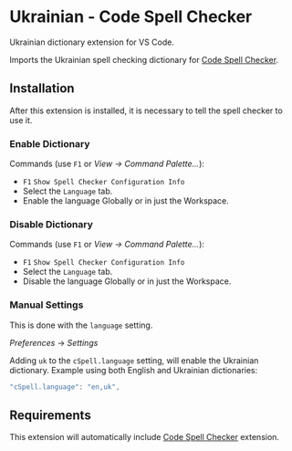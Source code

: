 # Ukrainian - Code Spell Checker

Ukrainian dictionary extension for VS Code.

Imports the Ukrainian spell checking dictionary for [Code Spell Checker](https://marketplace.visualstudio.com/items?itemName=streetsidesoftware.code-spell-checker).



## Installation

After this extension is installed, it is necessary to tell the spell checker to use it.

### Enable Dictionary

Commands (use `F1` or *View -> Command Palette...*):
- `F1` `Show Spell Checker Configuration Info`
- Select the `Language` tab.
- Enable the language Globally or in just the Workspace.

### Disable Dictionary

Commands (use `F1` or *View -> Command Palette...*):
- `F1` `Show Spell Checker Configuration Info`
- Select the `Language` tab.
- Disable the language Globally or in just the Workspace.

### Manual Settings

This is done with the `language` setting.

*Preferences* -> *Settings*

Adding `uk` to the `cSpell.language` setting, will enable the Ukrainian dictionary.
Example using both English and Ukrainian dictionaries:
```javascript
"cSpell.language": "en,uk",
```



## Requirements
This extension will automatically include [Code Spell Checker](https://marketplace.visualstudio.com/items?itemName=streetsidesoftware.code-spell-checker) extension.
